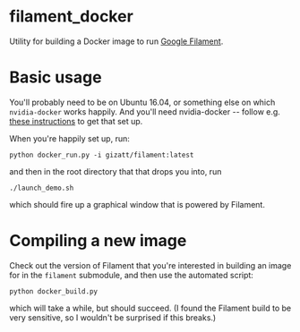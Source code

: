 # filament_docker
Utility for building a Docker image to run [Google Filament](https://github.com/google/filament).

# Basic usage

You'll probably need to be on Ubuntu 16.04, or something else on which `nvidia-docker` works happily. And you'll need nvidia-docker -- follow e.g. [these instructions](https://github.com/RobotLocomotion/spartan/blob/master/setup/docker/README.md) to get that set up.

When you're happily set up, run:

```docker pull gizatt/filament:latest
python docker_run.py -i gizatt/filament:latest
```

and then in the root directory that that drops you into, run

```
./launch_demo.sh
```

which should fire up a graphical window that is powered by Filament.

# Compiling a new image

Check out the version of Filament that you're interested in building an image for in the `filament` submodule, and then use the automated script:

```
python docker_build.py
```

which will take a while, but should succeed. (I found the Filament build to be very sensitive, so I wouldn't be surprised if this breaks.)
